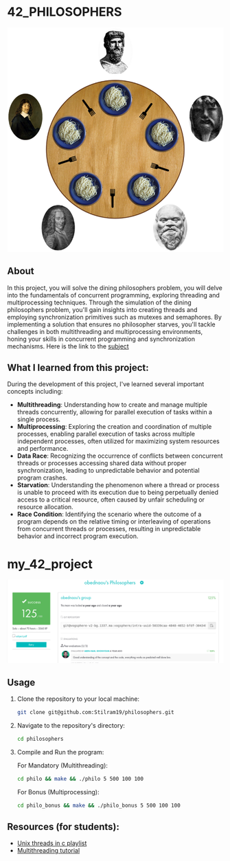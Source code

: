 # 42_PHILOSOPHERS

![](images/dining_philosophers.png)

## About

In this project, you will solve the dining philosophers problem, you will delve into the fundamentals of concurrent programming, exploring threading and multiprocessing techniques. Through the simulation of the dining philosophers problem, you'll gain insights into creating threads and employing synchronization primitives such as mutexes and semaphores. By implementing a solution that ensures no philosopher starves, you'll tackle challenges in both multithreading and multiprocessing environments, honing your skills in concurrent programming and synchronization mechanisms.
Here is the link to the [subject](https://cdn.intra.42.fr/pdf/pdf/73397/en.subject.pdf)

## What I learned from this project:

During the development of this project, I've learned several important concepts including:

- **Multithreading**: Understanding how to create and manage multiple threads concurrently, allowing for parallel execution of tasks within a single process.
- **Multiprocessing**: Exploring the creation and coordination of multiple processes, enabling parallel execution of tasks across multiple independent processes, often utilized for maximizing system resources and performance.
- **Data Race**: Recognizing the occurrence of conflicts between concurrent threads or processes accessing shared data without proper synchronization, leading to unpredictable behavior and potential program crashes.
- **Starvation**: Understanding the phenomenon where a thread or process is unable to proceed with its execution due to being perpetually denied access to a critical resource, often caused by unfair scheduling or resource allocation.
- **Race Condition**: Identifying the scenario where the outcome of a program depends on the relative timing or interleaving of operations from concurrent threads or processes, resulting in unpredictable behavior and incorrect program execution.

# my_42_project

![](images/my_project.png)

## Usage

1. Clone the repository to your local machine:

   ```bash
   git clone git@github.com:Stilram19/philosophers.git
   ```

2. Navigate to the repository's directory:

    ```bash
    cd philosophers
    ```

3. Compile and Run the program:

    For Mandatory (Multithreading):

   ``` bash
   cd philo && make && ./philo 5 500 100 100
   ```

    For Bonus (Multiprocessing):

    ``` bash
   cd philo_bonus && make && ./philo_bonus 5 500 100 100
   ```
## Resources (for students):

- [Unix threads in c playlist](https://www.youtube.com/watch?v=d9s_d28yJq0&list=PLfqABt5AS4FmuQf70psXrsMLEDQXNkLq2)
- [Multithreading tutorial](https://randu.org/tutorials/threads/)